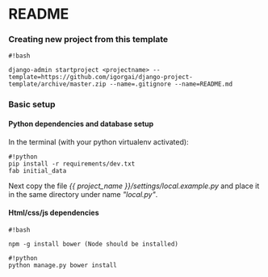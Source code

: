 # README #

### Creating new project from this template

```
#!bash

django-admin startproject <projectname> --template=https://github.com/igorgai/django-project-template/archive/master.zip --name=.gitignore --name=README.md
```

### Basic setup ###
#### Python dependencies and database setup
 
 In the terminal (with your python virtualenv activated):
 
```
#!python
pip install -r requirements/dev.txt
fab initial_data

```

Next copy the file *{{ project_name }}/settings/local.example.py* and place it in the same directory under name *"local.py"*.

#### Html/css/js dependencies

```
#!bash

npm -g install bower (Node should be installed)
```

```
#!python
python manage.py bower install

```